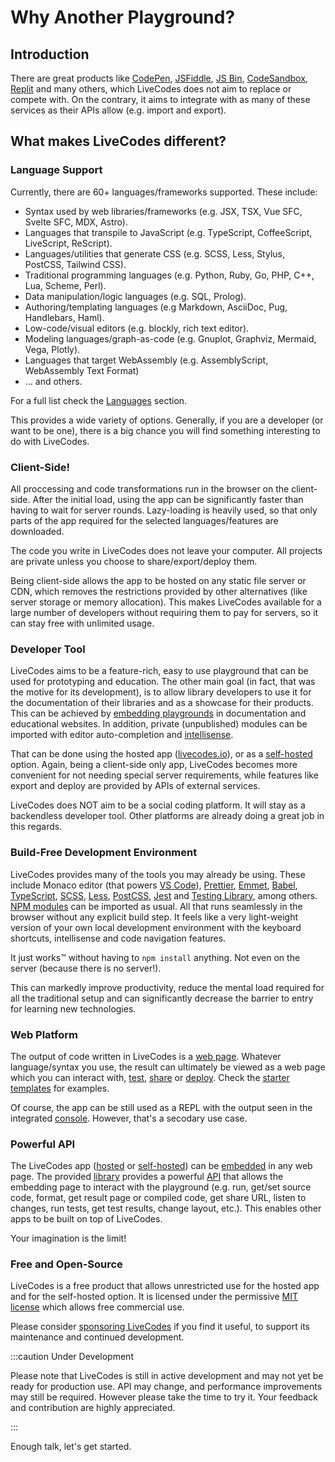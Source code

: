 # Why Another Playground?

## Introduction

There are great products like [CodePen](https://codepen.io/), [JSFiddle](https://jsfiddle.net/), [JS Bin](https://jsbin.com/), [CodeSandbox](https://codesandbox.io/), [Replit](https://replit.com/) and many others, which LiveCodes does not aim to replace or compete with. On the contrary, it aims to integrate with as many of these services as their APIs allow (e.g. import and export).

## What makes LiveCodes different?

### Language Support

Currently, there are 60+ languages/frameworks supported. These include:

- Syntax used by web libraries/frameworks (e.g. JSX, TSX, Vue SFC, Svelte SFC, MDX, Astro).
- Languages that transpile to JavaScript (e.g. TypeScript, CoffeeScript, LiveScript, ReScript).
- Languages/utilities that generate CSS (e.g. SCSS, Less, Stylus, PostCSS, Tailwind CSS).
- Traditional programming languages (e.g. Python, Ruby, Go, PHP, C++, Lua, Scheme, Perl).
- Data manipulation/logic languages (e.g. SQL, Prolog).
- Authoring/templating languages (e.g Markdown, AsciiDoc, Pug, Handlebars, Haml).
- Low-code/visual editors (e.g. blockly, rich text editor).
- Modeling languages/graph-as-code (e.g. Gnuplot, Graphviz, Mermaid, Vega, Plotly).
- Languages that target WebAssembly (e.g. AssemblyScript, WebAssembly Text Format)
- ... and others.

For a full list check the [Languages](./languages/index.md) section.

This provides a wide variety of options. Generally, if you are a developer (or want to be one), there is a big chance you will find something interesting to do with LiveCodes.

### Client-Side!

All proccessing and code transformations run in the browser on the client-side. After the initial load, using the app can be significantly faster than having to wait for server rounds. Lazy-loading is heavily used, so that only parts of the app required for the selected languages/features are downloaded.

The code you write in LiveCodes does not leave your computer. All projects are private unless you choose to share/export/deploy them.

Being client-side allows the app to be hosted on any static file server or CDN, which removes the restrictions provided by other alternatives (like server storage or memory allocation). This makes LiveCodes available for a large number of developers without requiring them to pay for servers, so it can stay free with unlimited usage.

### Developer Tool

LiveCodes aims to be a feature-rich, easy to use playground that can be used for prototyping and education. The other main goal (in fact, that was the motive for its development), is to allow library developers to use it for the documentation of their libraries and as a showcase for their products. This can be achieved by [embedding playgrounds](./features/embeds.md) in documentation and educational websites. In addition, private (unpublished) modules can be imported with editor auto-completion and [intellisense](./features/intellisense.md).

That can be done using the hosted app ([livecodes.io](https://livecodes.io)), or as a [self-hosted](./getting-started.md#self-hosted) option. Again, being a client-side only app, LiveCodes becomes more convenient for not needing special server requirements, while features like export and deploy are provided by APIs of external services.

LiveCodes does NOT aim to be a social coding platform. It will stay as a backendless developer tool. Other platforms are already doing a great job in this regards.

### Build-Free Development Environment

LiveCodes provides many of the tools you may already be using. These include Monaco editor (that powers [VS Code](https://code.visualstudio.com/)), [Prettier](https://prettier.io/), [Emmet](https://emmet.io/), [Babel](https://babeljs.io/), [TypeScript](https://www.typescriptlang.org/), [SCSS](https://sass-lang.com/), [Less](https://lesscss.org/), [PostCSS](https://postcss.org/), [Jest](https://jestjs.io/) and [Testing Library](https://testing-library.com/), among others. [NPM modules](./features/npm-modules.md) can be imported as usual. All that runs seamlessly in the browser without any explicit build step. It feels like a very light-weight version of your own local development environment with the keyboard shortcuts, intellisense and code navigation features.

It just works™ without having to `npm install` anything. Not even on the server (because there is no server!).

This can markedly improve productivity, reduce the mental load required for all the traditional setup and can significantly decrease the barrier to entry for learning new technologies.

### Web Platform

The output of code written in LiveCodes is a [web page](./features/result.md). Whatever language/syntax you use, the result can ultimately be viewed as a web page which you can interact with, [test](./features/tests.md), [share](./features/share.md) or [deploy](./features/deploy.md). Check the [starter templates](https://livecodes.io?screen=new) for examples.

Of course, the app can be still used as a REPL with the output seen in the integrated [console](./features/console.md). However, that's a secodary use case.

### Powerful API

The LiveCodes app ([hosted](./getting-started.md#hosted-app) or [self-hosted](./getting-started.md#self-hosted)) can be [embedded](./features/embeds.md) in any web page. The provided [library](./getting-started.md#npm-package) provides a powerful [API](./advanced/api.md) that allows the embedding page to interact with the playground (e.g. run, get/set source code, format, get result page or compiled code, get share URL, listen to changes, run tests, get test results, change layout, etc.). This enables other apps to be built on top of LiveCodes.

Your imagination is the limit!

### Free and Open-Source

LiveCodes is a free product that allows unrestricted use for the hosted app and for the self-hosted option. It is licensed under the permissive [MIT license](./license.md) which allows free commercial use.

Please consider [sponsoring LiveCodes](./sponsor.md) if you find it useful, to support its maintenance and continued development.

:::caution Under Development

Please note that LiveCodes is still in active development and may not yet be ready for production use. API may change, and performance improvements may still be required. However please take the time to try it. Your feedback and contribution are highly appreciated.

:::

Enough talk, let's get started.
